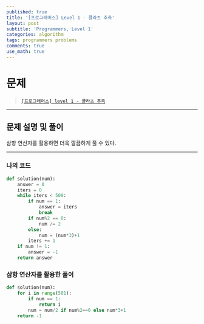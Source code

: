 ```yaml
---
published: true
title: '[프로그래머스] Level 1 - 콜라츠 추측'
layout: post
subtitle: 'Programmers, Level 1'
categories: algorithm
tags: programmers problems
comments: true
use_math: true
---
```


# **문제**

> [`[프로그래머스] level 1 - 콜라츠 추측`](https://school.programmers.co.kr/learn/courses/30/lessons/12943)

---
## **문제 설명 및 풀이**

삼항 연산자를 활용하면 더욱 깔끔하게 풀 수 있다.

---
### 나의 코드
```python
def solution(num):
    answer = 0
    iters = 0
    while iters < 500:
        if num == 1:
            answer = iters
            break
        if num%2 == 0:
            num /= 2
        else:
            num = (num*3)+1
        iters += 1
    if num != 1:
        answer = -1
    return answer
```

### 삼항 연산자를 활용한 풀이
```python
def solution(num):
    for i in range(501):
        if num == 1:
            return i
        num = num/2 if num%2==0 else num*3+1
    return -1
```
